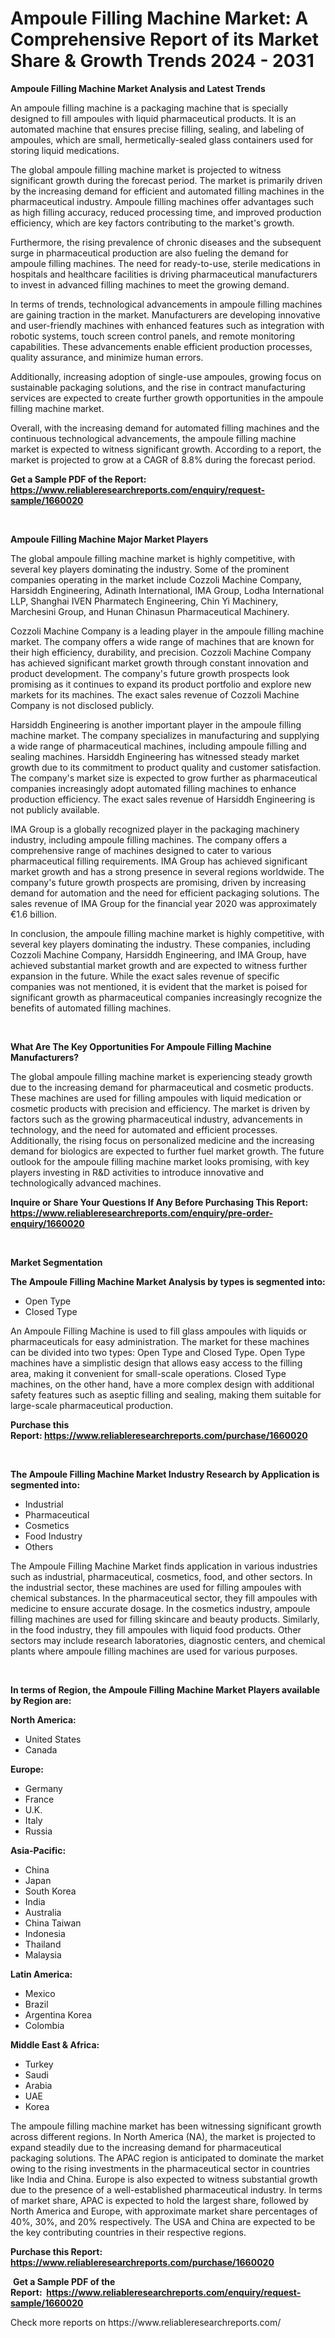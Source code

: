 <p><h1>Ampoule Filling Machine Market: A Comprehensive Report of its Market Share & Growth Trends 2024 - 2031</h1></p><p><strong>Ampoule Filling Machine Market Analysis and Latest Trends</strong></p>
<p><p>An ampoule filling machine is a packaging machine that is specially designed to fill ampoules with liquid pharmaceutical products. It is an automated machine that ensures precise filling, sealing, and labeling of ampoules, which are small, hermetically-sealed glass containers used for storing liquid medications.</p><p>The global ampoule filling machine market is projected to witness significant growth during the forecast period. The market is primarily driven by the increasing demand for efficient and automated filling machines in the pharmaceutical industry. Ampoule filling machines offer advantages such as high filling accuracy, reduced processing time, and improved production efficiency, which are key factors contributing to the market's growth.</p><p>Furthermore, the rising prevalence of chronic diseases and the subsequent surge in pharmaceutical production are also fueling the demand for ampoule filling machines. The need for ready-to-use, sterile medications in hospitals and healthcare facilities is driving pharmaceutical manufacturers to invest in advanced filling machines to meet the growing demand.</p><p>In terms of trends, technological advancements in ampoule filling machines are gaining traction in the market. Manufacturers are developing innovative and user-friendly machines with enhanced features such as integration with robotic systems, touch screen control panels, and remote monitoring capabilities. These advancements enable efficient production processes, quality assurance, and minimize human errors.</p><p>Additionally, increasing adoption of single-use ampoules, growing focus on sustainable packaging solutions, and the rise in contract manufacturing services are expected to create further growth opportunities in the ampoule filling machine market.</p><p>Overall, with the increasing demand for automated filling machines and the continuous technological advancements, the ampoule filling machine market is expected to witness significant growth. According to a report, the market is projected to grow at a CAGR of 8.8% during the forecast period.</p></p>
<p><strong>Get a Sample PDF of the Report:&nbsp; <a href="https://www.reliableresearchreports.com/enquiry/request-sample/1660020">https://www.reliableresearchreports.com/enquiry/request-sample/1660020</a></strong></p>
<p>&nbsp;</p>
<p><strong>Ampoule Filling Machine Major Market Players</strong></p>
<p><p>The global ampoule filling machine market is highly competitive, with several key players dominating the industry. Some of the prominent companies operating in the market include Cozzoli Machine Company, Harsiddh Engineering, Adinath International, IMA Group, Lodha International LLP, Shanghai IVEN Pharmatech Engineering, Chin Yi Machinery, Marchesini Group, and Hunan Chinasun Pharmaceutical Machinery.</p><p>Cozzoli Machine Company is a leading player in the ampoule filling machine market. The company offers a wide range of machines that are known for their high efficiency, durability, and precision. Cozzoli Machine Company has achieved significant market growth through constant innovation and product development. The company's future growth prospects look promising as it continues to expand its product portfolio and explore new markets for its machines. The exact sales revenue of Cozzoli Machine Company is not disclosed publicly.</p><p>Harsiddh Engineering is another important player in the ampoule filling machine market. The company specializes in manufacturing and supplying a wide range of pharmaceutical machines, including ampoule filling and sealing machines. Harsiddh Engineering has witnessed steady market growth due to its commitment to product quality and customer satisfaction. The company's market size is expected to grow further as pharmaceutical companies increasingly adopt automated filling machines to enhance production efficiency. The exact sales revenue of Harsiddh Engineering is not publicly available.</p><p>IMA Group is a globally recognized player in the packaging machinery industry, including ampoule filling machines. The company offers a comprehensive range of machines designed to cater to various pharmaceutical filling requirements. IMA Group has achieved significant market growth and has a strong presence in several regions worldwide. The company's future growth prospects are promising, driven by increasing demand for automation and the need for efficient packaging solutions. The sales revenue of IMA Group for the financial year 2020 was approximately €1.6 billion.</p><p>In conclusion, the ampoule filling machine market is highly competitive, with several key players dominating the industry. These companies, including Cozzoli Machine Company, Harsiddh Engineering, and IMA Group, have achieved substantial market growth and are expected to witness further expansion in the future. While the exact sales revenue of specific companies was not mentioned, it is evident that the market is poised for significant growth as pharmaceutical companies increasingly recognize the benefits of automated filling machines.</p></p>
<p>&nbsp;</p>
<p><strong>What Are The Key Opportunities For Ampoule Filling Machine Manufacturers?</strong></p>
<p><p>The global ampoule filling machine market is experiencing steady growth due to the increasing demand for pharmaceutical and cosmetic products. These machines are used for filling ampoules with liquid medication or cosmetic products with precision and efficiency. The market is driven by factors such as the growing pharmaceutical industry, advancements in technology, and the need for automated and efficient processes. Additionally, the rising focus on personalized medicine and the increasing demand for biologics are expected to further fuel market growth. The future outlook for the ampoule filling machine market looks promising, with key players investing in R&D activities to introduce innovative and technologically advanced machines.</p></p>
<p><strong>Inquire or Share Your Questions If Any Before Purchasing This Report: <a href="https://www.reliableresearchreports.com/enquiry/pre-order-enquiry/1660020">https://www.reliableresearchreports.com/enquiry/pre-order-enquiry/1660020</a></strong></p>
<p>&nbsp;</p>
<p><strong>Market Segmentation</strong></p>
<p><strong>The Ampoule Filling Machine Market Analysis by types is segmented into:</strong></p>
<p><ul><li>Open Type</li><li>Closed Type</li></ul></p>
<p><p>An Ampoule Filling Machine is used to fill glass ampoules with liquids or pharmaceuticals for easy administration. The market for these machines can be divided into two types: Open Type and Closed Type. Open Type machines have a simplistic design that allows easy access to the filling area, making it convenient for small-scale operations. Closed Type machines, on the other hand, have a more complex design with additional safety features such as aseptic filling and sealing, making them suitable for large-scale pharmaceutical production.</p></p>
<p><strong>Purchase this Report:&nbsp;<a href="https://www.reliableresearchreports.com/purchase/1660020">https://www.reliableresearchreports.com/purchase/1660020</a></strong></p>
<p>&nbsp;</p>
<p><strong>The Ampoule Filling Machine Market Industry Research by Application is segmented into:</strong></p>
<p><ul><li>Industrial</li><li>Pharmaceutical</li><li>Cosmetics</li><li>Food Industry</li><li>Others</li></ul></p>
<p><p>The Ampoule Filling Machine Market finds application in various industries such as industrial, pharmaceutical, cosmetics, food, and other sectors. In the industrial sector, these machines are used for filling ampoules with chemical substances. In the pharmaceutical sector, they fill ampoules with medicine to ensure accurate dosage. In the cosmetics industry, ampoule filling machines are used for filling skincare and beauty products. Similarly, in the food industry, they fill ampoules with liquid food products. Other sectors may include research laboratories, diagnostic centers, and chemical plants where ampoule filling machines are used for various purposes.</p></p>
<p>&nbsp;</p>
<p><strong>In terms of Region, the Ampoule Filling Machine Market Players available by Region are:</strong></p>
<p>
    <p> <strong> North America: </strong>
        <ul>
            <li>United States</li>
            <li>Canada</li>
        </ul>
        </p> 
    <p> <strong> Europe: </strong>
        <ul>
            <li>Germany</li>
            <li>France</li>
            <li>U.K.</li>
            <li>Italy</li>
            <li>Russia</li>
        </ul>
        </p> 
    <p> <strong> Asia-Pacific: </strong>
        <ul>
            <li>China</li>
            <li>Japan</li>
            <li>South Korea</li>
            <li>India</li>
            <li>Australia</li>
            <li>China Taiwan</li>
            <li>Indonesia</li>
            <li>Thailand</li>
            <li>Malaysia</li>
        </ul>
        </p> 
    <p> <strong> Latin America: </strong>
        <ul>
            <li>Mexico</li>
            <li>Brazil</li>
            <li>Argentina Korea</li>
            <li>Colombia</li>
        </ul>
        </p> 
    <p> <strong> Middle East & Africa: </strong>
        <ul>
            <li>Turkey</li>
            <li>Saudi</li>
            <li>Arabia</li>
            <li>UAE</li>
            <li>Korea</li>
        </ul>
    </p>
    </p>
<p><p>The ampoule filling machine market has been witnessing significant growth across different regions. In North America (NA), the market is projected to expand steadily due to the increasing demand for pharmaceutical packaging solutions. The APAC region is anticipated to dominate the market owing to the rising investments in the pharmaceutical sector in countries like India and China. Europe is also expected to witness substantial growth due to the presence of a well-established pharmaceutical industry. In terms of market share, APAC is expected to hold the largest share, followed by North America and Europe, with approximate market share percentages of 40%, 30%, and 20% respectively. The USA and China are expected to be the key contributing countries in their respective regions.</p></p>
<p><strong>Purchase this Report: <a href="https://www.reliableresearchreports.com/purchase/1660020">https://www.reliableresearchreports.com/purchase/1660020</a></strong></p>
<p>&nbsp;<strong>Get a Sample PDF of the Report:&nbsp;&nbsp;<a href="https://www.reliableresearchreports.com/enquiry/request-sample/1660020">https://www.reliableresearchreports.com/enquiry/request-sample/1660020</a></strong></p>
<p><strong></strong></p>
<p>Check more reports on https://www.reliableresearchreports.com/</p>